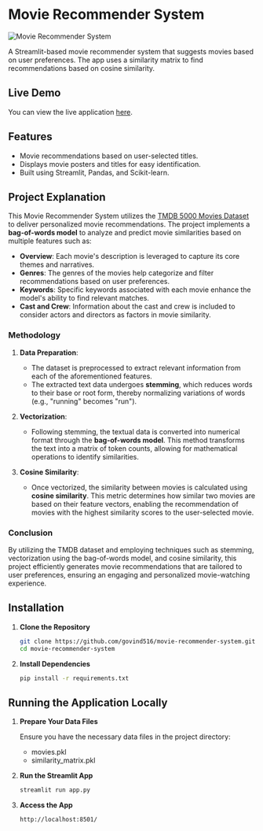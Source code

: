 # Movie Recommender System

![Movie Recommender System](https://github.com/user-attachments/assets/0182c169-09d0-441e-9f6f-da6a649e20c5)

A Streamlit-based movie recommender system that suggests movies based on user preferences. The app uses a similarity matrix to find recommendations based on cosine similarity.

## Live Demo

You can view the live application [here](https://movie-recommender-system-a5rm.onrender.com/).

## Features

- Movie recommendations based on user-selected titles.
- Displays movie posters and titles for easy identification.
- Built using Streamlit, Pandas, and Scikit-learn.

## Project Explanation

This Movie Recommender System utilizes the [TMDB 5000 Movies Dataset](https://www.kaggle.com/datasets/tmdb/tmdb-movie-metadata) to deliver personalized movie recommendations. The project implements a **bag-of-words model** to analyze and predict movie similarities based on multiple features such as:

- **Overview**: Each movie's description is leveraged to capture its core themes and narratives.
- **Genres**: The genres of the movies help categorize and filter recommendations based on user preferences.
- **Keywords**: Specific keywords associated with each movie enhance the model's ability to find relevant matches.
- **Cast and Crew**: Information about the cast and crew is included to consider actors and directors as factors in movie similarity.

### Methodology

1. **Data Preparation**:
   - The dataset is preprocessed to extract relevant information from each of the aforementioned features.
   - The extracted text data undergoes **stemming**, which reduces words to their base or root form, thereby normalizing variations of words (e.g., "running" becomes "run").

2. **Vectorization**:
   - Following stemming, the textual data is converted into numerical format through the **bag-of-words model**. This method transforms the text into a matrix of token counts, allowing for mathematical operations to identify similarities.
  
3. **Cosine Similarity**:
   - Once vectorized, the similarity between movies is calculated using **cosine similarity**. This metric determines how similar two movies are based on their feature vectors, enabling the recommendation of movies with the highest similarity scores to the user-selected movie.

### Conclusion

By utilizing the TMDB dataset and employing techniques such as stemming, vectorization using the bag-of-words model, and cosine similarity, this project efficiently generates movie recommendations that are tailored to user preferences, ensuring an engaging and personalized movie-watching experience.

## Installation

1. **Clone the Repository**

   ```bash
   git clone https://github.com/govind516/movie-recommender-system.git
   cd movie-recommender-system

2. **Install Dependencies**

   ```bash
   pip install -r requirements.txt

## Running the Application Locally

1. **Prepare Your Data Files**

   Ensure you have the necessary data files in the project directory:
   - movies.pkl
   - similarity_matrix.pkl

2. **Run the Streamlit App**

   ```bash
   streamlit run app.py

3. **Access the App**
   
   ```bash
   http://localhost:8501/
